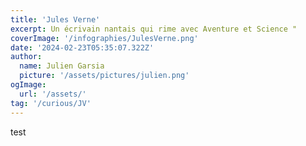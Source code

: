 ```yaml
---
title: 'Jules Verne'
excerpt: Un écrivain nantais qui rime avec Aventure et Science "
coverImage: '/infographies/JulesVerne.png'
date: '2024-02-23T05:35:07.322Z'
author:
  name: Julien Garsia
  picture: '/assets/pictures/julien.png'
ogImage:
  url: '/assets/'
tag: '/curious/JV'
---
```


test